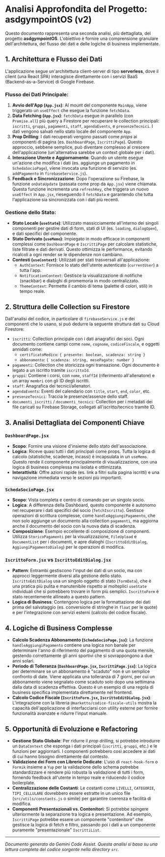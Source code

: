 # Analisi Approfondita del Progetto: asdgympointOS (v2)

Questo documento rappresenta una seconda analisi, più dettagliata, del progetto **asdgympointOS**. L'obiettivo è fornire una comprensione granulare dell'architettura, del flusso dei dati e delle logiche di business implementate.

## 1. Architettura e Flusso dei Dati

L'applicazione segue un'architettura client-server di tipo **serverless**, dove il client (una React SPA) interagisce direttamente con i servizi BaaS (Backend-as-a-Service) di Google Firebase.

### Flusso dei Dati Principale:

1.  **Avvio dell'App (`App.jsx`)**: Al mount del componente `MainApp`, viene triggerato un `useEffect` che esegue la funzione `fetchData`.
2.  **Data Fetching (`App.jsx`)**: `fetchData` esegue in parallelo (con `Promise.all`) più query a Firestore per recuperare le collection principali: `iscritti`, `gruppi`, `pagamenti`, `staff`, `agendaEvents`, e `presenzeTecnici`. I dati vengono salvati nello stato locale del componente `App`.
3.  **Prop Drilling**: I dati recuperati vengono passati come *props* ai componenti di pagina (es. `DashboardPage`, `IscrittiPage`). Questo approccio, sebbene semplice, può diventare complesso al crescere dell'applicazione (un'alternativa sarebbe un context globale per i dati).
4.  **Interazione Utente e Aggiornamento**: Quando un utente esegue un'azione che modifica i dati (es. aggiunge un pagamento in `SchedaSocioPage`), viene invocata una funzione di servizio (es. `addPagamento` in `firebaseService.js`).
5.  **Feedback e Sincronizzazione**: Dopo l'operazione su Firebase, la funzione `onDataUpdate` (passata come prop da `App.jsx`) viene chiamata. Questa funzione incrementa una `refreshKey`, che triggera un nuovo `useEffect` in `App.jsx`, rieseguendo il `fetchData` e garantendo che tutta l'applicazione sia sincronizzata con i dati più recenti.

### Gestione dello Stato:

*   **Stato Locale (`useState`)**: Utilizzato massicciamente all'interno dei singoli componenti per gestire dati di form, stati di UI (es. `loading`, `dialogOpen`), e dati specifici del componente.
*   **Stato Derivato (`useMemo`)**: Impiegato in modo efficace in componenti complessi come `DashboardPage` e `IscrittiPage` per calcolare statistiche, liste filtrate e dati derivati. Questo ottimizza le performance, evitando ricalcoli a ogni render se le dipendenze non cambiano.
*   **Contesti (`useContext`)**: Utilizzati per stati trasversali all'applicazione:
    *   `AuthContext`: Fornisce lo stato dell'utente autenticato (`currentUser`) a tutta l'app.
    *   `NotificationContext`: Gestisce la visualizzazione di notifiche (snackbar) e dialoghi di promemoria in modo centralizzato.
    *   `ThemeContext`: Permette il cambio di tema (palette di colori, stili) in tempo reale.

## 2. Struttura delle Collection su Firestore

Dall'analisi del codice, in particolare di `firebaseService.js` e dei componenti che lo usano, si può dedurre la seguente struttura dati su Cloud Firestore:

*   `iscritti`: Collection principale con i dati anagrafici dei soci. Ogni documento contiene campi come `nome`, `cognome`, `codiceFiscale`, e oggetti annidati come:
    *   `certificatoMedico`: `{ presente: boolean, scadenza: string }`
    *   `abbonamento`: `{ scadenza: string, mesePagato: number }`
*   `pagamenti`: Collection che storicizza ogni transazione. Ogni documento è legato a un iscritto tramite `iscrittoId`.
*   `gruppi`: Contiene i corsi, con `nome`, `staffId` (riferimento all'allenatore) e un array `membri` con gli ID degli iscritti.
*   `staff`: Anagrafica dei tecnici/allenatori.
*   `agendaEvents`: Eventi del calendario con `title`, `start`, `end`, `color`, etc.
*   `presenzeTecnici`: Traccia le presenze/assenze dello staff.
*   `documenti_iscritti` / `documenti_tecnici`: Collection per i metadati dei file caricati su Firebase Storage, collegati all'iscritto/tecnico tramite ID.

## 3. Analisi Dettagliata dei Componenti Chiave

### `DashboardPage.jsx`

*   **Scopo**: Fornire una visione d'insieme dello stato dell'associazione.
*   **Logica**: Riceve quasi tutti i dati principali come props. Tutta la logica di calcolo (statistiche, scadenze, incassi) è incapsulata in un `useMemo`. Questo rende il componente principalmente di visualizzazione, con una logica di business complessa ma isolata e ottimizzata.
*   **Interattività**: Offre azioni rapide (es. link a filtri sulla pagina iscritti) e una navigazione immediata verso le sezioni più importanti.

### `SchedaSocioPage.jsx`

*   **Scopo**: Vista completa e centro di comando per un singolo socio.
*   **Logica**: A differenza della Dashboard, questo componente è autonomo nel recuperare i dati specifici del socio (`fetchIscritto`). Gestisce operazioni di scrittura complesse, come `handleAggiungiPagamento`, che non solo aggiunge un documento alla collection `pagamenti`, ma aggiorna anche il documento del socio con la nuova data di scadenza.
*   **Composizione**: Esempio eccellente di composizione di componenti. Utilizza `StoricoPagamenti` per la visualizzazione, `FileUpload` e `DocumentList` per i documenti, e apre dialoghi (`IscrittoEditDialog`, `AggiungiPagamentoDialog`) per le operazioni di modifica.

### `IscrittoForm.jsx` vs `IscrittoEditDialog.jsx`

*   **Pattern**: Entrambi gestiscono l'input dei dati di un socio, ma con approcci leggermente diversi alla gestione dello stato. `IscrittoEditDialog` usa un singolo oggetto di stato (`formData`), che è una pratica più pulita e manutenibile rispetto ai molteplici `useState` individuali che si potrebbero trovare in form più semplici. `IscrittoForm` è stato recentemente allineato a questo pattern.
*   **Logica di Business**: Contengono logica per la formattazione dei dati prima del salvataggio (es. conversione di stringhe in `float` per le quote) e per l'integrazione con servizi esterni (calcolo del codice fiscale).

## 4. Logiche di Business Complesse

*   **Calcolo Scadenza Abbonamento (`SchedaSocioPage.jsx`)**: La funzione `handleAggiungiPagamento` contiene una logica non banale per determinare l'anno di riferimento del pagamento di una quota mensile, gestendo correttamente gli anni sportivi che si sovrappongono a due anni solari.
*   **Periodo di Tolleranza (`DashboardPage.jsx`, `IscrittiPage.jsx`)**: La logica per determinare se un abbonamento è "scaduto" non è un semplice confronto di date. Viene applicata una tolleranza di 7 giorni, per cui un abbonamento viene segnalato come scaduto solo dopo una settimana dalla data di scadenza effettiva. Questo è un esempio di una regola di business specifica implementata direttamente nel frontend.
*   **Calcolo Codice Fiscale (`IscrittoForm.jsx`, `IscrittoEditDialog.jsx`)**: L'integrazione con la libreria `@marketto/codice-fiscale-utils` mostra la capacità dell'applicazione di interfacciarsi con utility esterne per fornire funzionalità avanzate e ridurre l'input manuale.

## 5. Opportunità di Evoluzione e Refactoring

*   **Gestione Stato Globale**: Per ridurre il *prop drilling*, si potrebbe introdurre un `DataContext` che esponga i dati principali (`iscritti`, `gruppi`, etc.) e le funzioni per aggiornarli. I componenti potrebbero così accedere ai dati di cui hanno bisogno direttamente dal contesto.
*   **Validazione dei Form con Librerie Dedicate**: L'uso di `react-hook-form` o `Formik` insieme a `Yup` per la validazione dello schema potrebbe standardizzare e rendere più robusta la validazione di tutti i form, fornendo feedback all'utente in tempo reale e riducendo il codice boilerplate.
*   **Centralizzazione delle Costanti**: Le costanti come `LIVELLI`, `CATEGORIE`, `TIPI_CELLULARE` dovrebbero essere estratte in un unico file (`src/utils/constants.js` o simile) per garantire coerenza e facilità di modifica.
*   **Componenti Presentazionali vs. Contenitori**: Si potrebbe spingere ulteriormente la separazione tra logica e presentazione. Ad esempio, `IscrittiPage` potrebbe essere un componente "contenitore" che gestisce la logica di fetch e filtro, passando poi i dati a un componente puramente "presentazionale" `IscrittiList`.

---
*Documento generato da Gemini Code Assist. Questa analisi si basa su una lettura completa del codice sorgente nella directory `src`.*
